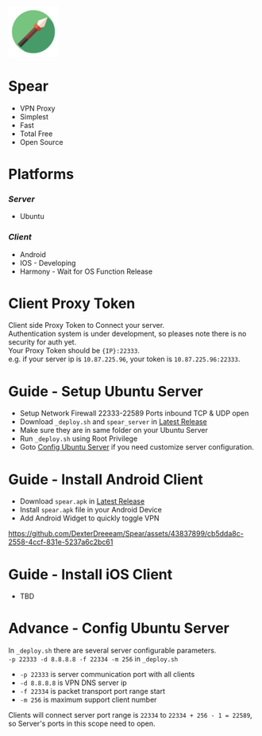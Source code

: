 <img src="https://raw.githubusercontent.com/DexterDreeeam/Spear/main/Android/icon.png" width="20%" height="20%">

# Spear
- VPN Proxy
- Simplest
- Fast
- Total Free
- Open Source

# Platforms
### _Server_
- Ubuntu

### _Client_
- Android
- IOS - Developing
- Harmony - Wait for OS Function Release

# Client Proxy Token
Client side Proxy Token to Connect your server.  
Authentication system is under development, so pleases note there is no security for auth yet.  
Your Proxy Token should be `{IP}:22333`.  
e.g. if your server ip is `10.87.225.96`, your token is `10.87.225.96:22333`.


# Guide - Setup Ubuntu Server
- Setup Network Firewall 22333-22589 Ports inbound TCP & UDP open
- Download `_deploy.sh` and `spear_server` in [Latest Release](https://github.com/DexterDreeeam/Spear/releases/latest)
- Make sure they are in same folder on your Ubuntu Server
- Run `_deploy.sh` using Root Privilege
- Goto [Config Ubuntu Server](https://github.com/DexterDreeeam/Spear/tree/main?tab=readme-ov-file#advance---config-ubuntu-server) if you need customize server configuration.

# Guide - Install Android Client
- Download `spear.apk` in [Latest Release](https://github.com/DexterDreeeam/Spear/releases/latest)
- Install `spear.apk` file in your Android Device
- Add Android Widget to quickly toggle VPN

https://github.com/DexterDreeeam/Spear/assets/43837899/cb5dda8c-2558-4ccf-831e-5237a6c2bc61



# Guide - Install iOS Client
- TBD

# Advance - Config Ubuntu Server
In `_deploy.sh` there are several server configurable parameters.  
`-p 22333 -d 8.8.8.8 -f 22334 -m 256` in `_deploy.sh`  

- `-p 22333` is server communication port with all clients
- `-d 8.8.8.8` is VPN DNS server ip
- `-f 22334` is packet transport port range start
- `-m 256` is maximum support client number

Clients will connect server port range is `22334` to `22334 + 256 - 1 = 22589`, so Server's ports in this scope need to open. 



